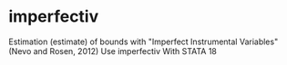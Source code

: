 # imperfectiv
Estimation (estimate) of bounds with "Imperfect Instrumental Variables" (Nevo and Rosen, 2012) Use imperfectiv With STATA 18

